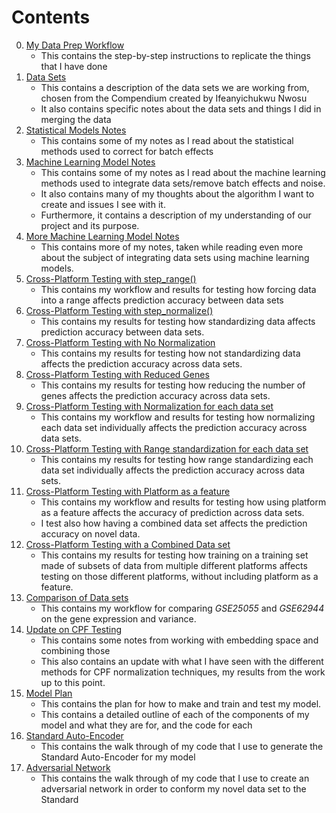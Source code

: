 # Contents

0. [My Data Prep Workflow](./00_Workflow_DataPrep.md)
    - This contains the step-by-step instructions to replicate the things that I have done
1. [Data Sets](./01_DataSets.md)
    - This contains a description of the data sets we are working from, chosen from the Compendium created by Ifeanyichukwu Nwosu
    - It also contains specific notes about the data sets and things I did in merging the data
2. [Statistical Models Notes](./02_Notes_10_22.md)
    - This contains some of my notes as I read about the statistical methods used to correct for batch effects
3. [Machine Learning Model Notes](./03_Notes_10_29.md)
    - This contains some of my notes as I read about the machine learning methods used to integrate data sets/remove batch effects and noise.
    - It also contains many of my thoughts about the algorithm I want to create and issues I see with it.
    - Furthermore, it contains a description of my understanding of our project and its purpose.
4. [More Machine Learning Model Notes](./04_Notes_11_3.md)
    - This contains more of my notes, taken while reading even more about the subject of integrating data sets using machine learning models.
5. [Cross-Platform Testing with step_range()](./05_Workflow_CPF_Range.md)
    - This contains my workflow and results for testing how forcing data into a range affects prediction accuracy between data sets
6. [Cross-Platform Testing with step_normalize()](./06_Results_CPF_Normalize.md)
    - This contains my results for testing how standardizing data affects prediction accuracy between data sets.
7. [Cross-Platform Testing with No Normalization](./07_Results_CPF_None.md)
    - This contains my results for testing how not standardizing data affects the prediction accuracy across data sets.
8. [Cross-Platform Testing with Reduced Genes](./08_Results_CPF_Reduced.md)
    - This contains my results for testing how reducing the number of genes affects the prediction accuracy across data sets.
9. [Cross-Platform Testing with Normalization for each data set](./09_Workflow_CPF_Normalize_Each.md)
    - This contains my workflow and results for testing how normalizing each data set individually affects the prediction accuracy across data sets.
10. [Cross-Platform Testing with Range standardization for each data set](./10_Workflow_CPF_Range_Each.md)
    - This contains my results for testing how range standardizing each data set individually affects the prediction accuracy across data sets.
11. [Cross-Platform Testing with Platform as a feature](./11_CPF_Combined_Platform.md)
    - This contains my workflow and results for testing how using platform as a feature affects the accuracy of prediction across data sets.
    - I test also how having a combined data set affects the prediction accuracy on novel data.
12. [Cross-Platform Testing with a Combined Data set](./12_Results_CPF_Combined.md)
    - This contains my results for testing how training on a training set made of subsets of data from multiple different platforms affects testing on those different platforms, without including platform as a feature.
13. [Comparison of Data sets](./13_Workflow_Comparison.md)
    - This contains my workflow for comparing <i>GSE25055</i> and <i>GSE62944</i> on the gene expression and variance.
14. [Update on CPF Testing](./14_Notes_12_30.md)
    - This contains some notes from working with embedding space and combining those
    - This also contains an update with what I have seen with the different methods for CPF normalization techniques, my results from the work up to this point.
15. [Model Plan](./15_Model_Plan.md)
    - This contains the plan for how to make and train and test my model.
    - This contains a detailed outline of each of the components of my model and what they are for, and the code for each
16. [Standard Auto-Encoder](./16_Standard_Auto_Encoder.md)
    - This contains the walk through of my code that I use to generate the Standard Auto-Encoder for my model
17. [Adversarial Network](./17_Adversarial_Network.md)
    - This contains the walk through of my code that I use to create an adversarial network in order to conform my novel data set to the Standard
